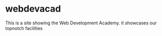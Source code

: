 # webdevacad
This is  a site showing the Web Development Academy. it showcases our topnotch facilities
